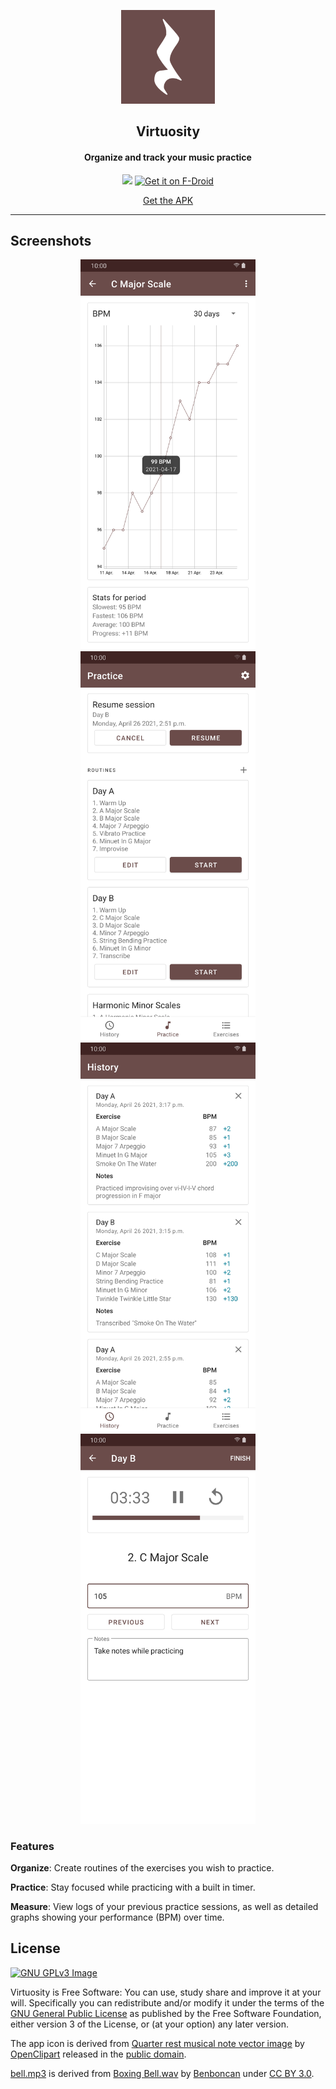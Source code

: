 <p align="center"><img src="https://github.com/ramzan/Virtuosity/blob/main/fastlane/metadata/android/en-US/images/icon.png?raw=true" width="150"></p> 
<h2 align="center"><b>Virtuosity</b></h2>
<h4 align="center">Organize and track your music practice</h4>
<p align="center">
<a href="https://play.google.com/store/apps/details?id=ca.ramzan.virtuosity"><img src="https://play.google.com/intl/en_us/badges/images/generic/en_badge_web_generic.png" height="100"></a>
<a href="https://f-droid.org/packages/ca.ramzan.virtuosity">
    <img src="https://fdroid.gitlab.io/artwork/badge/get-it-on.png"
    alt="Get it on F-Droid"
    height="100">
</a>
</p> 
<p align="center">
<a href="https://github.com/ramzan/virtuosity/releases/" alt="GitHub release">Get the APK</a>
</p> 
<hr>


## Screenshots
<div align="center">
<img src="fastlane/metadata/android/en-US/images/phoneScreenshots/1.jpg" width=280>
<img src="fastlane/metadata/android/en-US/images/phoneScreenshots/2.jpg" width=280>
<img src="fastlane/metadata/android/en-US/images/phoneScreenshots/3.jpg" width=280>
<img src="fastlane/metadata/android/en-US/images/phoneScreenshots/4.jpg" width=280>
</div>

### Features

<b>Organize</b>: Create routines of the exercises you wish to practice.

<b>Practice</b>: Stay focused while practicing with a built in timer.

<b>Measure</b>: View logs of your previous practice sessions, as well as detailed graphs showing your performance (BPM) over time.

## License
[![GNU GPLv3 Image](https://www.gnu.org/graphics/gplv3-127x51.png)](http://www.gnu.org/licenses/gpl-3.0.en.html)  

Virtuosity is Free Software: You can use, study share and improve it at your
will. Specifically you can redistribute and/or modify it under the terms of the
[GNU General Public License](https://www.gnu.org/licenses/gpl.html) as
published by the Free Software Foundation, either version 3 of the License, or
(at your option) any later version.  

The app icon is derived from [Quarter rest musical note vector image](https://freesvg.org/quarter-rest-musical-note-vector-image) by [OpenClipart](https://freesvg.org/by/OpenClipart) released in the [public domain](https://creativecommons.org/licenses/publicdomain/).

[bell.mp3](https://github.com/ramzan/Virtuosity/blob/0e161192bbc887bb7b246cc81c4c40ef356106fd/app/src/main/res/raw/bell.mp3) is derived from [Boxing Bell.wav](https://freesound.org/people/Benboncan/sounds/66951/) by [Benboncan](https://freesound.org/people/Benboncan/) under [CC BY 3.0](https://creativecommons.org/licenses/by/3.0/).
